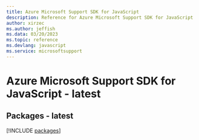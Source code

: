 ```yaml
---
title: Azure Microsoft Support SDK for JavaScript
description: Reference for Azure Microsoft Support SDK for JavaScript
author: xirzec
ms.author: jeffish
ms.data: 03/20/2023
ms.topic: reference
ms.devlang: javascript
ms.service: microsoftsupport
---
```

# Azure Microsoft Support SDK for JavaScript - latest
## Packages - latest
[!INCLUDE [packages](microsoft-support-index.md)]